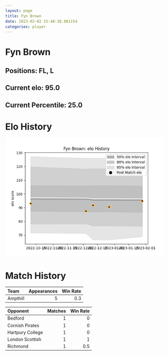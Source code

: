 ```yaml
---  
layout: page  
title: Fyn Brown  
date: 2023-02-02 15:48:38.081154  
categories: player  
---
```

# Fyn Brown

## Positions: FL, L

## Current elo: 95.0

## Current Percentile: 25.0

# Elo History


![elo history](history_FynBrown.png)
# Match History


| Team     |   Appearances |   Win Rate |
|:---------|--------------:|-----------:|
| Ampthill |             5 |        0.3 |

| Opponent         |   Matches |   Win Rate |
|:-----------------|----------:|-----------:|
| Bedford          |         1 |        0   |
| Cornish Pirates  |         1 |        0   |
| Hartpury College |         1 |        0   |
| London Scottish  |         1 |        1   |
| Richmond         |         1 |        0.5 |